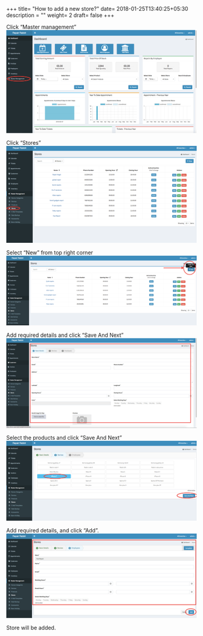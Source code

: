 +++
title= "How to add a new store?"
date= 2018-01-25T13:40:25+05:30
description = ""
weight= 2
draft= false
+++



Click “Master management”
![How to add a new store?](/images/faq's/how_to_add_a_new_store/go_to_master_management.png)

Click “Stores”
![How to add a new store?](/images/faq's/how_to_add_a_new_store/click_store.png)

Select “New” from top right corner
![How to add a new store?](/images/faq's/how_to_add_a_new_store/click_new_from_right_corner.png)

Add required details and click “Save And Next”
![How to add a new store?](/images/faq's/how_to_add_a_new_store/add_the_required_details.png)

Select the products and click “Save And Next”
![How to add a new store?](/images/faq's/how_to_add_a_new_store/select_product_save_next.png)

Add required details, and click “Add”.
![How to add a new store?](/images/faq's/how_to_add_a_new_store/add_the_details_and_add.png)

Store will be added.

